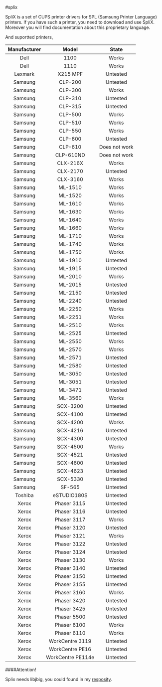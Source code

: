 #splix

SpliX is a set of CUPS printer drivers for SPL (Samsung Printer Language) printers. If you have such a printer, you need to download and use SpliX. Moreover you will find documentation about this proprietary language.

And suportted  printers,

| Manufacturer |       Model       |     State     |
| :----------: | :---------------: | :-----------: |
|     Dell     |       1100        |     Works     |
|     Dell     |       1110        |     Works     |
|   Lexmark    |     X215 MPF      |   Untested    |
|   Samsung    |      CLP-200      |   Untested    |
|   Samsung    |      CLP-300      |     Works     |
|   Samsung    |      CLP-310      |   Untested    |
|   Samsung    |      CLP-315      |   Untested    |
|   Samsung    |      CLP-500      |     Works     |
|   Samsung    |      CLP-510      |     Works     |
|   Samsung    |      CLP-550      |     Works     |
|   Samsung    |      CLP-600      |   Untested    |
|   Samsung    |      CLP-610      | Does not work |
|   Samsung    |     CLP-610ND     | Does not work |
|   Samsung    |     CLX-216X      |     Works     |
|   Samsung    |     CLX-2170      |   Untested    |
|   Samsung    |     CLX-3160      |     Works     |
|   Samsung    |      ML-1510      |     Works     |
|   Samsung    |      ML-1520      |     Works     |
|   Samsung    |      ML-1610      |     Works     |
|   Samsung    |      ML-1630      |     Works     |
|   Samsung    |      ML-1640      |     Works     |
|   Samsung    |      ML-1660      |     Works     |
|   Samsung    |      ML-1710      |     Works     |
|   Samsung    |      ML-1740      |     Works     |
|   Samsung    |      ML-1750      |     Works     |
|   Samsung    |      ML-1910      |   Untested    |
|   Samsung    |      ML-1915      |   Untested    |
|   Samsung    |      ML-2010      |     Works     |
|   Samsung    |      ML-2015      |   Untested    |
|   Samsung    |      ML-2150      |   Untested    |
|   Samsung    |      ML-2240      |   Untested    |
|   Samsung    |      ML-2250      |     Works     |
|   Samsung    |      ML-2251      |     Works     |
|   Samsung    |      ML-2510      |     Works     |
|   Samsung    |      ML-2525      |   Untested    |
|   Samsung    |      ML-2550      |     Works     |
|   Samsung    |      ML-2570      |     Works     |
|   Samsung    |      ML-2571      |   Untested    |
|   Samsung    |      ML-2580      |   Untested    |
|   Samsung    |      ML-3050      |   Untested    |
|   Samsung    |      ML-3051      |   Untested    |
|   Samsung    |      ML-3471      |   Untested    |
|   Samsung    |      ML-3560      |     Works     |
|   Samsung    |     SCX-3200      |   Untested    |
|   Samsung    |     SCX-4100      |   Untested    |
|   Samsung    |     SCX-4200      |     Works     |
|   Samsung    |     SCX-4216      |   Untested    |
|   Samsung    |     SCX-4300      |   Untested    |
|   Samsung    |     SCX-4500      |     Works     |
|   Samsung    |     SCX-4521      |   Untested    |
|   Samsung    |     SCX-4600      |   Untested    |
|   Samsung    |     SCX-4623      |   Untested    |
|   Samsung    |     SCX-5330      |   Untested    |
|   Samsung    |      SF-565       |   Untested    |
|   Toshiba    |    eSTUDIO180S    |   Untested    |
|    Xerox     |    Phaser 3115    |   Untested    |
|    Xerox     |    Phaser 3116    |   Untested    |
|    Xerox     |    Phaser 3117    |     Works     |
|    Xerox     |    Phaser 3120    |   Untested    |
|    Xerox     |    Phaser 3121    |     Works     |
|    Xerox     |    Phaser 3122    |   Untested    |
|    Xerox     |    Phaser 3124    |   Untested    |
|    Xerox     |    Phaser 3130    |     Works     |
|    Xerox     |    Phaser 3140    |   Untested    |
|    Xerox     |    Phaser 3150    |   Untested    |
|    Xerox     |    Phaser 3155    |   Untested    |
|    Xerox     |    Phaser 3160    |     Works     |
|    Xerox     |    Phaser 3420    |   Untested    |
|    Xerox     |    Phaser 3425    |   Untested    |
|    Xerox     |    Phaser 5500    |   Untested    |
|    Xerox     |    Phaser 6100    |     Works     |
|    Xerox     |    Phaser 6110    |     Works     |
|    Xerox     |  WorkCentre 3119  |   Untested    |
|    Xerox     |  WorkCentre PE16  |   Untested    |
|    Xerox     | WorkCentre PE114e |   Untested    |

####Attention!

Splix needs libjbig, you could found in my [resposity](https://github.com/jianglei12138/splix).